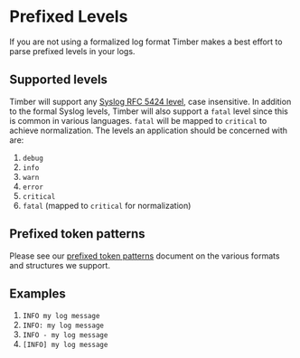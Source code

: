 # Prefixed Levels

If you are not using a formalized log format Timber makes a best effort to parse prefixed levels in your logs.

## Supported levels

Timber will support any [Syslog RFC 5424 level](https://en.wikipedia.org/wiki/Syslog#Severity_level), case insensitive. In addition to the formal Syslog levels, Timber will also support a `fatal` level since this is common in various languages. `fatal` will be mapped to `critical` to achieve normalization. The levels an application should be concerned with are:

1. `debug`
2. `info`
3. `warn`
4. `error`
5. `critical`
6. `fatal` (mapped to `critical` for normalization)


## Prefixed token patterns

Please see our [prefixed token patterns](/service/log-formats-parsing/prefixed-token-patterns) document on the various formats and structures we support.

## Examples

1. `INFO my log message`
2. `INFO: my log message`
3. `INFO - my log message`
4. `[INFO] my log message`
